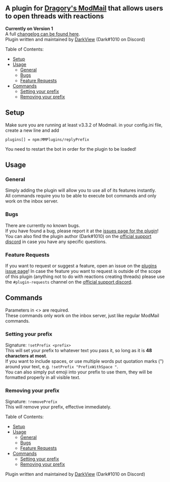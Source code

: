 ## A plugin for [Dragory's ModMail](https://github.com/dragory/modmailbot) that allows users to open threads with reactions  
**Currently on Version 1**  
A full [changelog can be found here](https://github.com/MMPlugins/replyPrefix/blob/main/CHANGELOG.md).  
Plugin written and maintained by [DarkView](https://github.com/DarkView) (Dark#1010 on Discord)  
  
Table of Contents:
- [Setup](#setup)
- [Usage](#usage)
  - [General](#general)
  - [Bugs](#bugs)
  - [Feature Requests](#feature-requests)
- [Commands](#commands)
  - [Setting your prefix](#setting-your-prefix)
  - [Removing your prefix](#removing-your-prefix)

## Setup
Make sure you are running at least v3.3.2 of Modmail.
in your config.ini file, create a new line and add  
```
plugins[] = npm:MMPlugins/replyPrefix
``` 
You need to restart the bot in order for the plugin to be loaded!

## Usage
### General
Simply adding the plugin will allow you to use all of its features instantly.  
All commands require you to be able to execute bot commands and only work on the inbox server.
### Bugs
There are currently no known bugs.  
If you have found a bug, please report it at the [issues page for the plugin](https://github.com/MMPlugins/replyPrefix/issues)!  
You can also find the plugin author (Dark#1010) on the [official support discord](https://discord.gg/vRuhG9R) in case you have any specific questions.
### Feature Requests
If you want to request or suggest a feature, open an issue on the [plugins issue page](https://github.com/MMPlugins/replyPrefix/issues)!
In case the feature you want to request is outside of the scope of this plugin (anything not to do with reactions creating threads) please use the `#plugin-requests` channel on the [official support discord](https://discord.gg/vRuhG9R).
## Commands

Parameters in <> are required.  
These commands only work on the inbox server, just like regular ModMail commands.  
### Setting your prefix
Signature: `!setPrefix <prefix>`  
This will set your prefix to whatever text you pass it, so long as it is **48 characters at most**.  
If you want to include spaces, or use multiple words put quotation marks (") around your text, e.g. `!setPrefix "PrefixWithSpace "`.  
You can also simply put emoji into your prefix to use them, they will be formatted properly in all visible text.

### Removing your prefix
Signature: `!removePrefix`  
This will remove your prefix, effective immediately.


Table of Contents:
- [Setup](#setup)
- [Usage](#usage)
  - [General](#general)
  - [Bugs](#bugs)
  - [Feature Requests](#feature-requests)
- [Commands](#commands)
  - [Setting your prefix](#setting-your-prefix)
  - [Removing your prefix](#removing-your-prefix)
  
Plugin written and maintained by [DarkView](https://github.com/DarkView) (Dark#1010 on Discord)  
